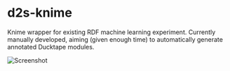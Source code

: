d2s-knime
=========

Knime wrapper for existing RDF machine learning experiment. Currently manually developed, aiming (given enough time) to automatically generate annotated Ducktape modules.

![Screenshot](http://i.imgur.com/QRykFBl.png)
